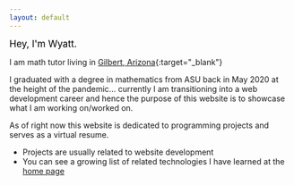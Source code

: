 ```yaml
---
layout: default
---
```


<span style = "color:black;font-size:larger;">Hey, I'm Wyatt.</span> 

I am math tutor living in [Gilbert, Arizona](https://en.wikipedia.org/wiki/Gilbert,_Arizona){:target="_blank"}

I graduated with a degree in mathematics from ASU back in May 2020 at the height of the pandemic...
currently I am transitioning into a web development career and hence the purpose of this website is to showcase what I am working on/worked on.

As of right now this website is dedicated to programming projects and serves as a virtual resume.

- Projects are usually related to website development
- You can see a growing list of related technologies I have learned at the [home page](https://eagleeye33.github.io/WyattCC/home/)
